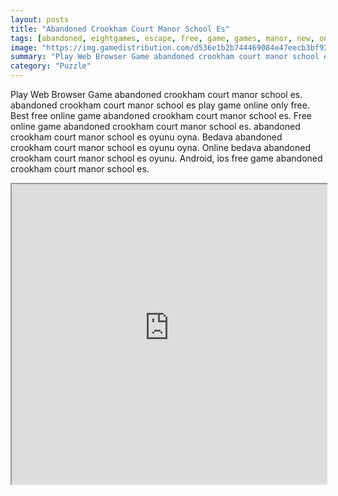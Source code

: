 ```yaml
---
layout: posts
title: "Abandoned Crookham Court Manor School Es"
tags: [abandoned, eightgames, escape, free, game, games, manor, new, online, play, school, crookham, court, es, download, free, online, games, oyna, game, free, games, play, play, games]
image: "https://img.gamedistribution.com/d536e1b2b744469084e47eecb3bf924d.jpg"
summary: "Play Web Browser Game abandoned crookham court manor school es. abandoned crookham court manor school es play game online only free. Best free online game abandoned crookham court manor school es. Free online game abandoned crookham court manor school es. abandoned crookham court manor school es oyunu oyna. Bedava abandoned crookham court manor school es oyunu oyna. Online bedava abandoned crookham court manor school es oyunu. Android, ios free game abandoned crookham court manor school es."
category: "Puzzle"
---
```


Play Web Browser Game abandoned crookham court manor school es. abandoned crookham court manor school es play game online only free. Best free online game abandoned crookham court manor school es. Free online game abandoned crookham court manor school es. abandoned crookham court manor school es oyunu oyna. Bedava abandoned crookham court manor school es oyunu oyna. Online bedava abandoned crookham court manor school es oyunu. Android, ios free game abandoned crookham court manor school es.

<iframe width="100%" height="480px;" src="https://flash.gamedistribution.com?game=d536e1b2b744469084e47eecb3bf924d"></iframe>
